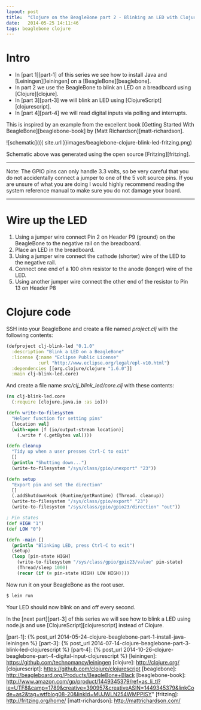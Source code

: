 ```yaml
---
layout: post
title:  "Clojure on the BeagleBone part 2 - Blinking an LED with Clojure"
date:   2014-05-25 14:11:46
tags: beaglebone clojure
---
```


# Intro
- In [part 1][part-1] of this series we see how to install Java and [Leiningen][leiningen] on a [BeagleBone][beaglebone].
- In part 2 we use the BeagleBone to blink an LED on a breadboard using [Clojure][clojure].
- In [part 3][part-3] we will blink an LED using [ClojureScript][clojurescript].
- In [part 4][part-4] we will read digital inputs via polling and interrupts.

This is inspired by an example from the excellent book [Getting Started With BeagleBone][beaglebone-book] by [Matt Richardson][matt-richardson].

![schematic]({{ site.url }}images/beaglebone-clojure-blink-led-fritzing.png)

Schematic above was generated using the open source [Fritzing][fritzing].

---
Note: The GPIO pins can only handle 3.3 volts, so be very careful that you do not accidentally connect a jumper to one of the 5 volt source pins. If you are unsure of what you are doing I would highly recommend reading the system reference manual to make sure you do not damage your board.

---

# Wire up the LED
1. Using a jumper wire connect Pin 2 on Header P9 (ground) on the BeagleBone to the negative rail on the breadboard.
2. Place an LED in the breadboard.
3. Using a jumper wire connect the cathode (shorter) wire of the LED to the negative rail.
4. Connect one end of a 100 ohm resistor to the anode (longer) wire of the LED.
5. Using another jumper wire connect the other end of the resistor to Pin 13 on Header P8


# Clojure code

SSH into your BeagleBone and create a file named *project.clj* with the following contents:

```clojure
(defproject clj-blink-led "0.1.0"
  :description "Blink a LED on a BeagleBone"
  :license {:name "Eclipse Public License"
            :url "http://www.eclipse.org/legal/epl-v10.html"}
  :dependencies [[org.clojure/clojure "1.6.0"]]
  :main clj-blink-led.core)
```

And create a file name *src/clj\_blink\_led/core.clj* with these contents:

```clojure
(ns clj-blink-led.core
  (:require [clojure.java.io :as io]))

(defn write-to-filesystem
  "Helper function for setting pins"
  [location val]
  (with-open [f (io/output-stream location)]
    (.write f (.getBytes val))))

(defn cleanup
  "Tidy up when a user presses Ctrl-C to exit"
  []
  (println "Shutting down...")
  (write-to-filesystem "/sys/class/gpio/unexport" "23"))

(defn setup
  "Export pin and set the direction"
  []
  (.addShutdownHook (Runtime/getRuntime) (Thread. cleanup))
  (write-to-filesystem "/sys/class/gpio/export" "23")
  (write-to-filesystem "/sys/class/gpio/gpio23/direction" "out"))

; Pin states
(def HIGH "1")
(def LOW "0")

(defn -main []
  (println "Blinking LED, press Ctrl-C to exit")
  (setup)
  (loop [pin-state HIGH]
    (write-to-filesystem "/sys/class/gpio/gpio23/value" pin-state)
    (Thread/sleep 1000)
    (recur (if (= pin-state HIGH) LOW HIGH))))
```

Now run it on your BeagleBone as the root user.

```bash
$ lein run
```

Your LED should now blink on and off every second.

In the [next part][part-3] of this series we will see how to blink a LED using node.js and use [ClojureScript][clojurescript] instead of Clojure.


[part-1]: {% post_url 2014-05-24-clojure-beaglebone-part-1-install-java-leiningen %}
[part-3]: {% post_url 2014-07-14-clojure-beaglebone-part-3-blink-led-clojurescript %}
[part-4]: {% post_url 2014-10-26-clojure-beaglebone-part-4-digital-input-clojurescript %}
[leiningen]: https://github.com/technomancy/leiningen
[clojure]: http://clojure.org/
[clojurescript]: https://github.com/clojure/clojurescript
[beaglebone]: http://beagleboard.org/Products/BeagleBone+Black
[beaglebone-book]: http://www.amazon.com/gp/product/1449345379/ref=as_li_tl?ie=UTF8&camp=1789&creative=390957&creativeASIN=1449345379&linkCode=as2&tag=wtfblog08-20&linkId=MUJWLN254WMPPISY"
[fritzing]: http://fritzing.org/home/
[matt-richardson]: http://mattrichardson.com/

